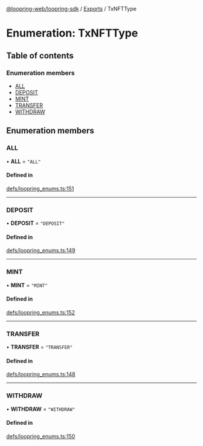 [@loopring-web/loopring-sdk](../README.md) / [Exports](../modules.md) / TxNFTType

# Enumeration: TxNFTType

## Table of contents

### Enumeration members

- [ALL](TxNFTType.md#all)
- [DEPOSIT](TxNFTType.md#deposit)
- [MINT](TxNFTType.md#mint)
- [TRANSFER](TxNFTType.md#transfer)
- [WITHDRAW](TxNFTType.md#withdraw)

## Enumeration members

### ALL

• **ALL** = `"ALL"`

#### Defined in

[defs/loopring_enums.ts:151](https://github.com/Loopring/loopring_sdk/blob/9d83b66/src/defs/loopring_enums.ts#L151)

___

### DEPOSIT

• **DEPOSIT** = `"DEPOSIT"`

#### Defined in

[defs/loopring_enums.ts:149](https://github.com/Loopring/loopring_sdk/blob/9d83b66/src/defs/loopring_enums.ts#L149)

___

### MINT

• **MINT** = `"MINT"`

#### Defined in

[defs/loopring_enums.ts:152](https://github.com/Loopring/loopring_sdk/blob/9d83b66/src/defs/loopring_enums.ts#L152)

___

### TRANSFER

• **TRANSFER** = `"TRANSFER"`

#### Defined in

[defs/loopring_enums.ts:148](https://github.com/Loopring/loopring_sdk/blob/9d83b66/src/defs/loopring_enums.ts#L148)

___

### WITHDRAW

• **WITHDRAW** = `"WITHDRAW"`

#### Defined in

[defs/loopring_enums.ts:150](https://github.com/Loopring/loopring_sdk/blob/9d83b66/src/defs/loopring_enums.ts#L150)
